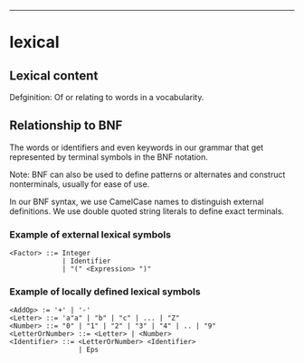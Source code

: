 ---
# lexical


## Lexical content

Defginition: Of or relating to words in a vocabularity.



## Relationship to BNF

The words or identifiers and even keywords in our grammar that get represented
by terminal symbols in the BNF notation.

Note: BNF can also be used to define patterns or alternates and construct nonterminals, usually for ease of use.

In our BNF syntax, we use CamelCase names to distinguish external  definitions. We 
use double quoted string literals to define exact terminals.

### Example of external lexical symbols

```bnf
<Factor> ::= Integer
             | Identifier
             | "(" <Expression> ")"
```






### Example of locally defined lexical symbols

```bnf
<AddOp> := '+' | '-'
<Letter> ::= 'a"a" | "b" | "c" | ... | "Z"
<Number> ::= "0" | "1" | "2" | "3" | "4" | .. | "9"
<LetterOrNumber> ::= <Letter> | <Number>
<Identifier> ::= <LetterOrNumber> <Identifier>
                 | Eps
```


